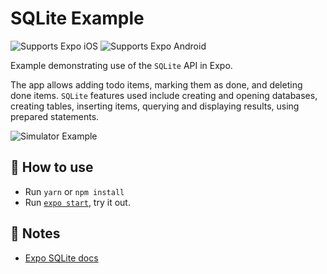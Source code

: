 # SQLite Example

<p>
  <!-- iOS -->
  <img alt="Supports Expo iOS" longdesc="Supports Expo iOS" src="https://img.shields.io/badge/iOS-4630EB.svg?style=flat-square&logo=APPLE&labelColor=999999&logoColor=fff" />
  <!-- Android -->
  <img alt="Supports Expo Android" longdesc="Supports Expo Android" src="https://img.shields.io/badge/Android-4630EB.svg?style=flat-square&logo=ANDROID&labelColor=A4C639&logoColor=fff" />
</p>

Example demonstrating use of the `SQLite` API in Expo.

The app allows adding todo items, marking them as done, and deleting done items.
`SQLite` features used include creating and opening databases, creating tables,
inserting items, querying and displaying results, using prepared statements.

![Simulator Example](https://i.imgur.com/CDrXKzV.png)

## 🚀 How to use

- Run `yarn` or `npm install`
- Run [`expo start`](https://docs.expo.dev/versions/latest/workflow/expo-cli/), try it out.

## 📝 Notes

- [Expo SQLite docs](https://docs.expo.dev/versions/latest/sdk/sqlite/)
